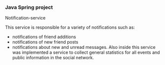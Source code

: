 ### Java Spring project
Notification-service

This service is responsible for a variety of notifications such as:
- notifications of friend additions
- notifications of new friend posts
- notifications about new and unread messages.
Also inside this service was implemented a service to collect general statistics for all events and public information in the social network.
